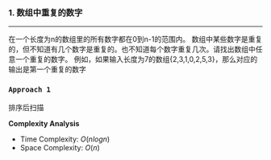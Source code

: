 ### 1.  数组中重复的数字
***
在一个长度为n的数组里的所有数字都在0到n-1的范围内。 数组中某些数字是重复的，但不知道有几个数字是重复的。也不知道每个数字重复几次。请找出数组中任意一个重复的数字。 例如，如果输入长度为7的数组{2,3,1,0,2,5,3}，那么对应的输出是第一个重复的数字

### `Approach 1`
排序后扫描

**Complexity Analysis**

-   Time Complexity: $O(nlogn)$
-   Space Complexity:  $O(n)$
<!--stackedit_data:
eyJoaXN0b3J5IjpbNDQ3NDY0MTM2XX0=
-->